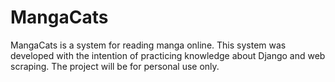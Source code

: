 # MangaCats

MangaCats is a system for reading manga online. This system was developed with the intention of practicing knowledge about Django and web scraping.
The project will be for personal use only.
